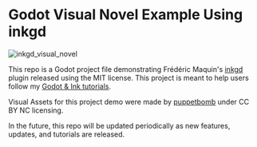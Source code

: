 # Godot Visual Novel Example Using inkgd
![inkgd_visual_novel](https://github.com/EssayGames/godot-ink-visual-novel/assets/153742594/2711d57c-92cb-43c5-a169-329c6ea05fc9)

This repo is a Godot project file demonstrating Frédéric Maquin's [inkgd](https://github.com/ephread/inkgd) plugin released using the MIT license. 
This project is meant to help users follow my [Godot & Ink tutorials](https://youtube.com/playlist?list=PLtepyzbiiwBrHoTloHJ2B-DWQxgrseuMB&si=iBFj3ollrwtKxWyb).

Visual Assets for this project demo were made by [puppetbomb](https://puppetbomb.itch.io/college-students-sprite-pack) under CC BY NC licensing.

In the future, this repo will be updated periodically as new features, updates, and tutorials are released.
